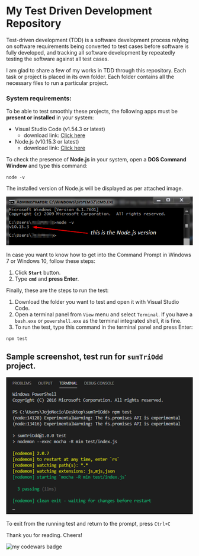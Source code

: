 # My Test Driven Development Repository

Test-driven development (TDD) is a software development process relying on software requirements being converted to test cases before software is fully developed, and tracking all software development by repeatedly testing the software against all test cases.

I am glad to share a few of my works in TDD through this repository. Each task or project is placed in its own folder.  Each folder contains all the necessary files to run a particular project.

### **System requirements:**
To be able to test smoothly these projects, the following apps must be **present or installed** in your system:
* Visual Studio Code (v1.54.3 or latest)
    * download link: [Click here](https://code.visualstudio.com/download)
* Node.js (v10.15.3 or latest)
    * download link: [Click here](https://nodejs.org/en/download/)

To check the presence of **Node.js** in your system, open a **DOS Command Window** and type this command:
```
node -v
```
The installed version of Node.js will be displayed as per attached image.

![sample DOS command window](assets/images/nodejs-version.png "Sample DOS command window.")

In case you want to know how to get into the Command Prompt in Windows 7 or Windows 10, follow these steps:
1. Click **`Start`** button.
2. Type **`cmd`** and **press Enter**.

Finally, these are the steps to run the test:
1. Download the folder you want to test and open it with Visual Studio Code.
2. Open a terminal panel from `View` menu and select `Terminal`. If you have a `bash.exe` or `powershell.exe` as the terminal integrated shell, it is fine.
3. To run the test, type this command in the terminal panel and press Enter: 
```
npm test
```

## Sample screenshot, test run for `sumTriOdd` project.

![running sumTriOdd](assets/images/sumTriOdd.png "Running sumTriOdd project test.")

To exit from the running test and return to the prompt, press `Ctrl+C` 

Thank you for reading. Cheers!

![my codewars badge](https://www.codewars.com/users/Jojo7necio/badges/small)
